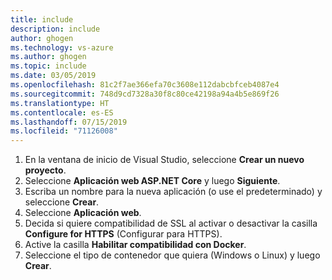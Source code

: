 ```yaml
---
title: include
description: include
author: ghogen
ms.technology: vs-azure
ms.author: ghogen
ms.topic: include
ms.date: 03/05/2019
ms.openlocfilehash: 81c2f7ae366efa70c3608e112dabcbfceb4087e4
ms.sourcegitcommit: 748d9cd7328a30f8c80ce42198a94a4b5e869f26
ms.translationtype: HT
ms.contentlocale: es-ES
ms.lasthandoff: 07/15/2019
ms.locfileid: "71126008"
---
```

1. En la ventana de inicio de Visual Studio, seleccione **Crear un nuevo proyecto**.
1. Seleccione **Aplicación web ASP.NET Core** y luego **Siguiente**.
1. Escriba un nombre para la nueva aplicación (o use el predeterminado) y seleccione **Crear**.
1. Seleccione **Aplicación web**.
1. Decida si quiere compatibilidad de SSL al activar o desactivar la casilla **Configure for HTTPS** (Configurar para HTTPS).
1. Active la casilla **Habilitar compatibilidad con Docker**.
1. Seleccione el tipo de contenedor que quiera (Windows o Linux) y luego **Crear**.
